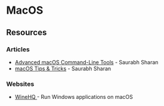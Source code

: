 # MacOS

## Resources

### Articles

* [Advanced macOS Command-Line Tools](https://saurabhs.org/advanced-macos-commands) - Saurabh Sharan
* [macOS Tips & Tricks](https://saurabhs.org/macos-tips) - Saurabh Sharan

### Websites

* [WineHQ ](https://www.winehq.org/)- Run Windows applications on macOS
